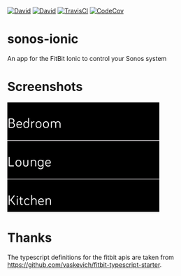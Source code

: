 [![David](https://img.shields.io/david/andrewjw/sonos-ionic.svg)](https://david-dm.org/andrewjw/sonos-ionic?view=list) [![David](https://img.shields.io/david/dev/andrewjw/sonos-ionic.svg)](https://david-dm.org/andrewjw/sonos-ionic?type=dev&view=list) [![TravisCI](https://img.shields.io/travis/andrewjw/sonos-ionic.svg)](https://travis-ci.org/andrewjw/sonos-ionic) [![CodeCov](https://img.shields.io/codecov/c/github/andrewjw/sonos-ionic.svg)](https://codecov.io/gh/andrewjw/sonos-ionic)

# sonos-ionic
An app for the FitBit Ionic to control your Sonos system

# Screenshots

![Zone Group List](docs/zonegroups.png)

# Thanks

The typescript definitions for the fitbit apis are taken from https://github.com/vaskevich/fitbit-typescript-starter.
